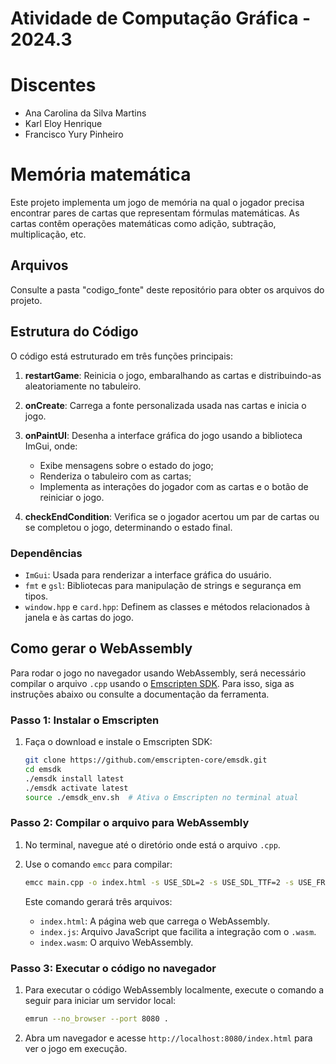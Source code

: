 # Atividade de Computação Gráfica - 2024.3

# Discentes
- Ana Carolina da Silva Martins
- Karl Eloy Henrique
- Francisco Yury Pinheiro

# Memória matemática

Este projeto implementa um jogo de memória na qual o jogador precisa encontrar pares de cartas que representam fórmulas matemáticas. As cartas contêm operações matemáticas como adição, subtração, multiplicação, etc. 

## Arquivos
Consulte a pasta "codigo_fonte" deste repositório para obter os arquivos do projeto.

## Estrutura do Código

O código está estruturado em três funções principais:

1. **restartGame**: Reinicia o jogo, embaralhando as cartas e distribuindo-as aleatoriamente no tabuleiro.

2. **onCreate**: Carrega a fonte personalizada usada nas cartas e inicia o jogo.

3. **onPaintUI**: Desenha a interface gráfica do jogo usando a biblioteca ImGui, onde:
   - Exibe mensagens sobre o estado do jogo;
   - Renderiza o tabuleiro com as cartas;
   - Implementa as interações do jogador com as cartas e o botão de reiniciar o jogo.

4. **checkEndCondition**: Verifica se o jogador acertou um par de cartas ou se completou o jogo, determinando o estado final.

### Dependências

- `ImGui`: Usada para renderizar a interface gráfica do usuário.
- `fmt` e `gsl`: Bibliotecas para manipulação de strings e segurança em tipos.
- `window.hpp` e `card.hpp`: Definem as classes e métodos relacionados à janela e às cartas do jogo.

## Como gerar o WebAssembly

Para rodar o jogo no navegador usando WebAssembly, será necessário compilar o arquivo `.cpp` usando o [Emscripten SDK](https://emscripten.org/). Para isso, siga as instruções abaixo ou consulte a documentação da ferramenta.

### Passo 1: Instalar o Emscripten

1. Faça o download e instale o Emscripten SDK:
   ```bash
   git clone https://github.com/emscripten-core/emsdk.git
   cd emsdk
   ./emsdk install latest
   ./emsdk activate latest
   source ./emsdk_env.sh  # Ativa o Emscripten no terminal atual
   ```

### Passo 2: Compilar o arquivo para WebAssembly

1. No terminal, navegue até o diretório onde está o arquivo `.cpp`.
2. Use o comando `emcc` para compilar:

   ```bash
   emcc main.cpp -o index.html -s USE_SDL=2 -s USE_SDL_TTF=2 -s USE_FREETYPE=1
   ```

   Este comando gerará três arquivos:
   - `index.html`: A página web que carrega o WebAssembly.
   - `index.js`: Arquivo JavaScript que facilita a integração com o `.wasm`.
   - `index.wasm`: O arquivo WebAssembly.

### Passo 3: Executar o código no navegador

1. Para executar o código WebAssembly localmente, execute o comando a seguir para iniciar um servidor local:
   ```bash
   emrun --no_browser --port 8080 .
   ```

2. Abra um navegador e acesse `http://localhost:8080/index.html` para ver o jogo em execução.
